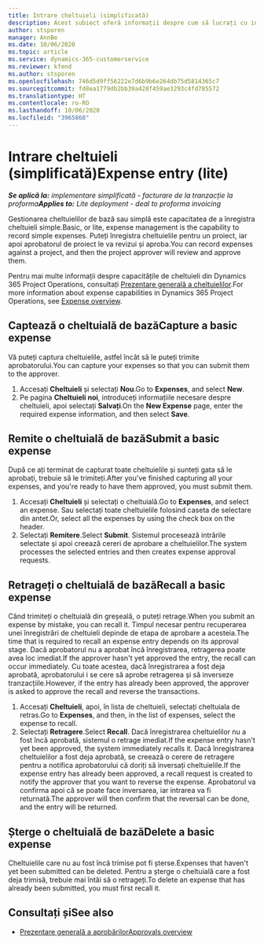 ```yaml
---
title: Intrare cheltuieli (simplificată)
description: Acest subiect oferă informații despre cum să lucrați cu intrarea cheltuielilor într-o implementare simplificată.
author: stsporen
manager: AnnBe
ms.date: 10/06/2020
ms.topic: article
ms.service: dynamics-365-customerservice
ms.reviewer: kfend
ms.author: stsporen
ms.openlocfilehash: 746d5d9ff56222e7d6b9b6e264db75d5814365c7
ms.sourcegitcommit: fd8ea1779db2bb39a428f459ae3293c4fd785572
ms.translationtype: HT
ms.contentlocale: ro-RO
ms.lasthandoff: 10/06/2020
ms.locfileid: "3965868"
---
```

# <a name="expense-entry-lite"></a><span data-ttu-id="e146f-103">Intrare cheltuieli (simplificată)</span><span class="sxs-lookup"><span data-stu-id="e146f-103">Expense entry (lite)</span></span>

<span data-ttu-id="e146f-104">_**Se aplică la:** implementare simplificată - facturare de la tranzacție la proforma_</span><span class="sxs-lookup"><span data-stu-id="e146f-104">_**Applies to:** Lite deployment - deal to proforma invoicing_</span></span>

<span data-ttu-id="e146f-105">Gestionarea cheltuielilor de bază sau simplă este capacitatea de a înregistra cheltuieli simple.</span><span class="sxs-lookup"><span data-stu-id="e146f-105">Basic, or lite, expense management is the capability to record simple expenses.</span></span> <span data-ttu-id="e146f-106">Puteți înregistra cheltuielile pentru un proiect, iar apoi aprobatorul de proiect le va revizui și aproba.</span><span class="sxs-lookup"><span data-stu-id="e146f-106">You can record expenses against a project, and then the project approver will review and approve them.</span></span>

<span data-ttu-id="e146f-107">Pentru mai multe informații despre capacitățile de cheltuieli din Dynamics 365 Project Operations, consultați [Prezentare generală a cheltuielilor](expense-overview.md).</span><span class="sxs-lookup"><span data-stu-id="e146f-107">For more information about expense capabilities in Dynamics 365 Project Operations, see [Expense overview](expense-overview.md).</span></span>

## <a name="capture-a-basic-expense"></a><span data-ttu-id="e146f-108">Captează o cheltuială de bază</span><span class="sxs-lookup"><span data-stu-id="e146f-108">Capture a basic expense</span></span>

<span data-ttu-id="e146f-109">Vă puteți captura cheltuielile, astfel încât să le puteți trimite aprobatorului.</span><span class="sxs-lookup"><span data-stu-id="e146f-109">You can capture your expenses so that you can submit them to the approver.</span></span>

1. <span data-ttu-id="e146f-110">Accesați **Cheltuieli** și selectați **Nou**.</span><span class="sxs-lookup"><span data-stu-id="e146f-110">Go to **Expenses**, and select **New**.</span></span>
2. <span data-ttu-id="e146f-111">Pe pagina **Cheltuieli noi**, introduceți informațiile necesare despre cheltuieli, apoi selectați **Salvați**.</span><span class="sxs-lookup"><span data-stu-id="e146f-111">On the **New Expense** page, enter the required expense information, and then select **Save**.</span></span>

## <a name="submit-a-basic-expense"></a><span data-ttu-id="e146f-112">Remite o cheltuială de bază</span><span class="sxs-lookup"><span data-stu-id="e146f-112">Submit a basic expense</span></span>

<span data-ttu-id="e146f-113">După ce ați terminat de capturat toate cheltuielile și sunteți gata să le aprobați, trebuie să le trimiteți.</span><span class="sxs-lookup"><span data-stu-id="e146f-113">After you've finished capturing all your expenses, and you're ready to have them approved, you must submit them.</span></span>

1. <span data-ttu-id="e146f-114">Accesați **Cheltuieli** și selectați o cheltuială.</span><span class="sxs-lookup"><span data-stu-id="e146f-114">Go to **Expenses**, and select an expense.</span></span> <span data-ttu-id="e146f-115">Sau selectați toate cheltuielile folosind caseta de selectare din antet.</span><span class="sxs-lookup"><span data-stu-id="e146f-115">Or, select all the expenses by using the check box on the header.</span></span>
2. <span data-ttu-id="e146f-116">Selectați **Remitere**.</span><span class="sxs-lookup"><span data-stu-id="e146f-116">Select **Submit**.</span></span> <span data-ttu-id="e146f-117">Sistemul procesează intrările selectate și apoi creează cereri de aprobare a cheltuielilor.</span><span class="sxs-lookup"><span data-stu-id="e146f-117">The system processes the selected entries and then creates expense approval requests.</span></span>

## <a name="recall-a-basic-expense"></a><span data-ttu-id="e146f-118">Retrageți o cheltuială de bază</span><span class="sxs-lookup"><span data-stu-id="e146f-118">Recall a basic expense</span></span>

<span data-ttu-id="e146f-119">Când trimiteți o cheltuială din greșeală, o puteți retrage.</span><span class="sxs-lookup"><span data-stu-id="e146f-119">When you submit an expense by mistake, you can recall it.</span></span> <span data-ttu-id="e146f-120">Timpul necesar pentru recuperarea unei înregistrări de cheltuieli depinde de etapa de aprobare a acesteia.</span><span class="sxs-lookup"><span data-stu-id="e146f-120">The time that is required to recall an expense entry depends on its approval stage.</span></span>  <span data-ttu-id="e146f-121">Dacă aprobatorul nu a aprobat încă înregistrarea, retragerea poate avea loc imediat.</span><span class="sxs-lookup"><span data-stu-id="e146f-121">If the approver hasn't yet approved the entry, the recall can occur immediately.</span></span> <span data-ttu-id="e146f-122">Cu toate acestea, dacă înregistrarea a fost deja aprobată, aprobatorului i se cere să aprobe retragerea și să inverseze tranzacțiile.</span><span class="sxs-lookup"><span data-stu-id="e146f-122">However, if the entry has already been approved, the approver is asked to approve the recall and reverse the transactions.</span></span>

1. <span data-ttu-id="e146f-123">Accesați **Cheltuieli**, apoi, în lista de cheltuieli, selectați cheltuiala de retras.</span><span class="sxs-lookup"><span data-stu-id="e146f-123">Go to **Expenses**, and then, in the list of expenses, select the expense to recall.</span></span>
2. <span data-ttu-id="e146f-124">Selectați **Retragere**.</span><span class="sxs-lookup"><span data-stu-id="e146f-124">Select **Recall**.</span></span> <span data-ttu-id="e146f-125">Dacă înregistrarea cheltuielilor nu a fost încă aprobată, sistemul o retrage imediat.</span><span class="sxs-lookup"><span data-stu-id="e146f-125">If the expense entry hasn't yet been approved, the system immediately recalls it.</span></span> <span data-ttu-id="e146f-126">Dacă înregistrarea cheltuielilor a fost deja aprobată, se creează o cerere de retragere pentru a notifica aprobatorului că doriți să inversați cheltuielile.</span><span class="sxs-lookup"><span data-stu-id="e146f-126">If the expense entry has already been approved, a recall request is created to notify the approver that you want to reverse the expense.</span></span> <span data-ttu-id="e146f-127">Aprobatorul va confirma apoi că se poate face inversarea, iar intrarea va fi returnată.</span><span class="sxs-lookup"><span data-stu-id="e146f-127">The approver will then confirm that the reversal can be done, and the entry will be returned.</span></span>

## <a name="delete-a-basic-expense"></a><span data-ttu-id="e146f-128">Șterge o cheltuială de bază</span><span class="sxs-lookup"><span data-stu-id="e146f-128">Delete a basic expense</span></span>

<span data-ttu-id="e146f-129">Cheltuielile care nu au fost încă trimise pot fi șterse.</span><span class="sxs-lookup"><span data-stu-id="e146f-129">Expenses that haven't yet been submitted can be deleted.</span></span> <span data-ttu-id="e146f-130">Pentru a șterge o cheltuială care a fost deja trimisă, trebuie mai întâi să o retrageți.</span><span class="sxs-lookup"><span data-stu-id="e146f-130">To delete an expense that has already been submitted, you must first recall it.</span></span>

## <a name="see-also"></a><span data-ttu-id="e146f-131">Consultați și</span><span class="sxs-lookup"><span data-stu-id="e146f-131">See also</span></span>

- [<span data-ttu-id="e146f-132">Prezentare generală a aprobărilor</span><span class="sxs-lookup"><span data-stu-id="e146f-132">Approvals overview</span></span>](../approvals/approvals-overview.md)
